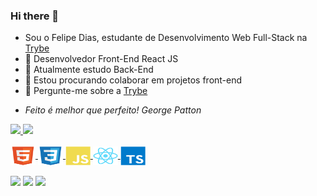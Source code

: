 ### Hi there 👋

- Sou o Felipe Dias, estudante de Desenvolvimento Web Full-Stack na [Trybe](https://www.betrybe.com/) 
- 🌱 Desenvolvedor Front-End React JS 
- 🔭 Atualmente estudo Back-End
- 👯 Estou procurando colaborar em projetos front-end
- 💬 Pergunte-me sobre a [Trybe](https://www.betrybe.com/)

* _Feito é melhor que perfeito! George Patton_ 

<div>
  <a href="https://github.com/felipedias1">
  <img height="180em" src="https://github-readme-stats.vercel.app/api?username=felipedias1&show_icons=true&theme=dark&include_all_commits=true&count_private=true"/>
  <img height="180em" src="https://github-readme-stats.vercel.app/api/top-langs/?username=felipedias1&layout=compact&langs_count=16&theme=dark"/>
</div>
<div style="display: inline_block"><br>
  <img align="center" alt="Felipe-HTML" height="30" width="40" src="https://raw.githubusercontent.com/devicons/devicon/master/icons/html5/html5-original.svg">
  <img align="center" alt="Felipe-CSS" height="30" width="40" src="https://raw.githubusercontent.com/devicons/devicon/master/icons/css3/css3-original.svg">
  <img align="center" alt="Felipe-Js" height="30" width="40" src="https://raw.githubusercontent.com/devicons/devicon/master/icons/javascript/javascript-plain.svg">
  <img align="center" alt="Felipe-React" height="30" width="40" src="https://raw.githubusercontent.com/devicons/devicon/master/icons/react/react-original.svg">
  <img align="center" alt="Felipe-Ts" height="30" width="40" src="https://raw.githubusercontent.com/devicons/devicon/master/icons/typescript/typescript-plain.svg">
</div>
<br>
<div> 
  <a href = "mailto: felipeferreiradias1@gmail.com"><img src="https://img.shields.io/badge/-Email-%23333?style=for-the-badge&logo=E-mail&logoColor=white" target="_blank"></a>
  <a href="https://www.linkedin.com/in/felipefdias1/" target="_blank"><img src="https://img.shields.io/badge/-LinkedIn-%230077B5?style=for-the-badge&logo=linkedin&logoColor=white" target="_blank"></a> 
  <a href=https://stackoverflow.com/users/17109405/felipe-ferreira-dias target="_blank"><img src="https://img.shields.io/badge/stack%20overflow-FE7A16?logo=stack-overflow&logoColor=white&style=for-the-badge " target="_blank"></a> 
</div> 

